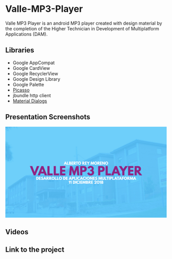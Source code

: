 # Valle-MP3-Player

Valle MP3 Player is an android MP3 player created with design material by the completion of the Higher Technician in Development of Multiplatform Applications (DAM).

## Libraries
* Google AppCompat
* Google CardView
* Google RecyclerView
* Google Design Library
* Google Palette
* <a href="https://github.com/square/picasso">Picasso</a>
* jbundle http client
* <a href="https://github.com/afollestad/material-dialogs">Material Dialogs</a>

## Presentation Screenshots

![Esta es una imagen](https://raw.githubusercontent.com/PekenoSalta/Valle-MP3-Player/master/PRESENTACION%202018/1.jpg)

## Videos

## Link to the project
